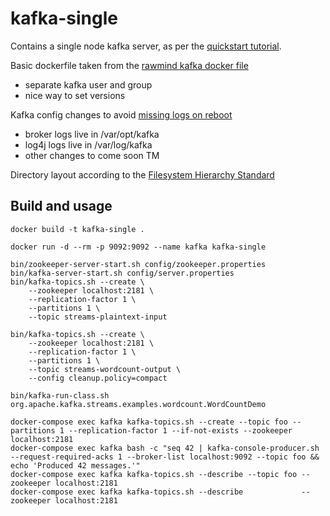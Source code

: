 kafka-single
=========================

Contains a single node kafka server, as per the [quickstart tutorial](https://kafka.apache.org/quickstart).

Basic dockerfile taken from the [rawmind kafka docker file](https://github.com/rawmind0/alpine-kafka/blob/master/Dockerfile)
- separate kafka user and group
- nice way to set versions

Kafka config changes to avoid [missing logs on reboot](https://stackoverflow.com/questions/32437415/kafka-loses-all-topics-on-reboot)
- broker logs live in /var/opt/kafka
- log4j logs live in /var/log/kafka
- other changes to come soon TM

Directory layout according to the [Filesystem Hierarchy Standard](https://serverfault.com/questions/24523/meaning-of-directories-on-unix-and-unix-like-systems)


Build and usage
--------
```
docker build -t kafka-single .
```

~~~~
docker run -d --rm -p 9092:9092 --name kafka kafka-single

bin/zookeeper-server-start.sh config/zookeeper.properties
bin/kafka-server-start.sh config/server.properties
bin/kafka-topics.sh --create \
    --zookeeper localhost:2181 \
    --replication-factor 1 \
    --partitions 1 \
    --topic streams-plaintext-input

bin/kafka-topics.sh --create \
    --zookeeper localhost:2181 \
    --replication-factor 1 \
    --partitions 1 \
    --topic streams-wordcount-output \
    --config cleanup.policy=compact

bin/kafka-run-class.sh org.apache.kafka.streams.examples.wordcount.WordCountDemo

docker-compose exec kafka kafka-topics.sh --create --topic foo --partitions 1 --replication-factor 1 --if-not-exists --zookeeper localhost:2181
docker-compose exec kafka bash -c "seq 42 | kafka-console-producer.sh --request-required-acks 1 --broker-list localhost:9092 --topic foo && echo 'Produced 42 messages.'"
docker-compose exec kafka kafka-topics.sh --describe --topic foo --zookeeper localhost:2181
docker-compose exec kafka kafka-topics.sh --describe             --zookeeper localhost:2181

~~~~
